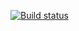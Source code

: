 [![Build status](https://ci.appveyor.com/api/projects/status/g8cs49gag3idr3rq/branch/main?svg=true)](https://ci.appveyor.com/project/Nyrik1992/testingwebinterfaces/branch/main)